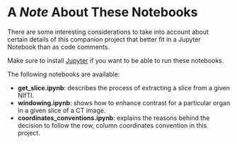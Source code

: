 # A _Note_ About These Notebooks

There are some interesting considerations to take into account about certain details of this companion project that better fit in a Jupyter Notebook than as code comments.

Make sure to install [Jupyter][jupyter] if you want to be able to run these notebooks.

The following notebooks are available:

- **get_slice.ipynb**: describes the process of extracting a slice from a given NIfTI.
- **windowing.ipynb**: shows how to enhance contrast for a particular organ in a given slice of a CT image.
- **coordinates_conventions.ipynb**: explains the reasons behind the decision to follow the row, column coordinates convention in this project.

[jupyter]: https://jupyter.org/ "Free software, open standards, and web services for interactive computing across all programming languages"
